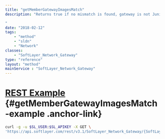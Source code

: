 ```yaml
---
title: "getMemberGatewayImagesMatch"
description: "Returns true if no mismatch is found, gateway is not Juniper vSRX or SA gateway 

"
date: "2018-02-12"
tags:
    - "method"
    - "sldn"
    - "Network"
classes:
    - "SoftLayer_Network_Gateway"
type: "reference"
layout: "method"
mainService : "SoftLayer_Network_Gateway"
---
```


# [REST Example](#getMemberGatewayImagesMatch-example) <a href="/article/rest/"><i class="fas fa-question"></i></a> {#getMemberGatewayImagesMatch-example .anchor-link} 
```bash
curl -g -u $SL_USER:$SL_APIKEY -X GET \
'https://api.softlayer.com/rest/v3.1/SoftLayer_Network_Gateway/{SoftLayer_Network_GatewayID}/getMemberGatewayImagesMatch'
```
